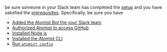 be sure someone in your Slack team has completed
the [setup][prereq-setup] and you have satisfied
the [prerequisites][prereq-prereq].  Specifically, be sure you have

-   [Added the Atomist Bot the your Slack team][prereq-add-slack]
-   [Authorized Atomist to access GitHub][prereq-auth-github]
-   [Installed Node.js][prereq-install-node]
-   [Installed the Atomist CLI][prereq-install-cli]
-   [Run `atomist config`][prereq-atomist-config]

[prereq-setup]: ../setup/index.md (Atomist Setup)
[prereq-prereq]: prerequisites.md (Atomist Automation Prerequisites)
[prereq-add-slack]: ../setup/index.md#slack (Add Atomist to Slack)
[prereq-auth-github]: ../setup/index.md#github (Authorize Atomist in GitHub)
[prereq-install-node]: prerequisites.md#nodejs (Install Node.js)
[prereq-install-cli]: prerequisites.md#atomist-cli (Install the Atomist CLI)
[prereq-atomist-config]: prerequisites.md#github-token (Configure Atomist)
